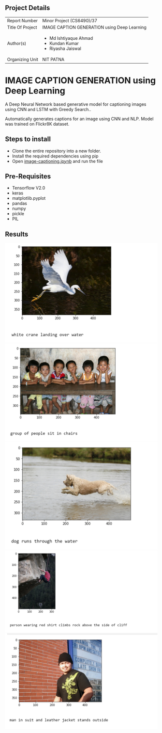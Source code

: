
<h2>Project Details </h2>

<table border="0">
 <tr>
    <td>Report Number </td>
    <td>Minor Project (CS6490)/37</td>
 </tr>
 <tr>
    <td>Title Of Project </td>
    <td>IMAGE CAPTION 
GENERATION using Deep 
Learning</td>
 </tr>
 <tr>
    <td>Author(s)</td>
    <td>
      <ul>
        <li>Md Ishtiyaque Ahmad</li>
        <li>Kundan Kumar</li>
        <li>Riyasha Jaiswal</li>
      </ul>
    </td>
 </tr>
 <tr>
    <td>Organizing Unit </td>
    <td>NIT PATNA</td>
 </tr>
</table>

# IMAGE CAPTION GENERATION using Deep Learning
<p>A Deep Neural Network based generative model for captioning images using CNN and LSTM with Greedy Search..</p>
<p>Automatically generates captions for an image using CNN and NLP. Model was trained on Flickr8K dataset.</p>

<h2>Steps to install</h2>
<ul>
  <li>Clone the entire repository into a new folder.</li>
  <li>Install the required dependencies using pip</li>
  <li>Open <a href="image-captioning.ipynb">image-captioning.ipynb</a> and run the file</li>
</ul>

<h2> Pre-Requisites</h2>
<ul>
  <li>Tensorflow V2.0</li>
  <li>keras</li>
  <li>matplotlib.pyplot</li>
  <li>pandas</li>
  <li>numpy</li>
  <li>pickle</li>
  <li>PIL</li>
</ul>

<h2>Results </h2>

<img src = "/result/r5.png">
<img src = "/result/r6.png">
<img src = "/result/r3.png">
<img src = "/result/r4.png">
<img src = "/result/r1.png">



